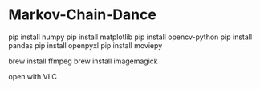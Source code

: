 # Markov-Chain-Dance
pip install numpy
pip install matplotlib
pip install opencv-python
pip install pandas
pip install openpyxl
pip install moviepy

brew install ffmpeg
brew install imagemagick

open with VLC
